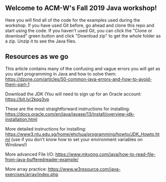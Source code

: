 ## Welcome to ACM-W's Fall 2019 Java workshop! ##
Here you will find all of the code for the examples used during the workshop. If you have used Git before, go ahead and clone this repo and start using the code. If you haven't used Git, you can click the "Clone or download" green button and click "Download zip" to get the whole folder as a zip. Unzip it to see the Java files.

## Resources as we go ##
This article contains many of the confusing and vague errors you will get as you start programming in Java and how to solve them: https://dzone.com/articles/50-common-java-errors-and-how-to-avoid-them-part-1

Download the JDK (You will need to sign up for an Oracle account: https://bit.ly/2kqg3vp

These are the most straightforward instructions for installing: https://docs.oracle.com/en/java/javase/13/install/overview-jdk-installation.html

More detailed instructions for installing: https://www3.ntu.edu.sg/home/ehchua/programming/howto/JDK_Howto.html
(use if you don't know how to set your environment variables on Windows!)

More advanced File I/O: https://www.mkyong.com/java/how-to-read-file-from-java-bufferedreader-example/

More array practice: https://www.w3resource.com/java-exercises/array/index.php
